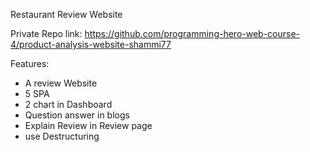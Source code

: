 Restaurant Review Website

Private Repo link: https://github.com/programming-hero-web-course-4/product-analysis-website-shammi77

Features:

- A review Website
- 5 SPA
- 2 chart in Dashboard
- Question answer in blogs
- Explain Review in Review page
- use Destructuring
